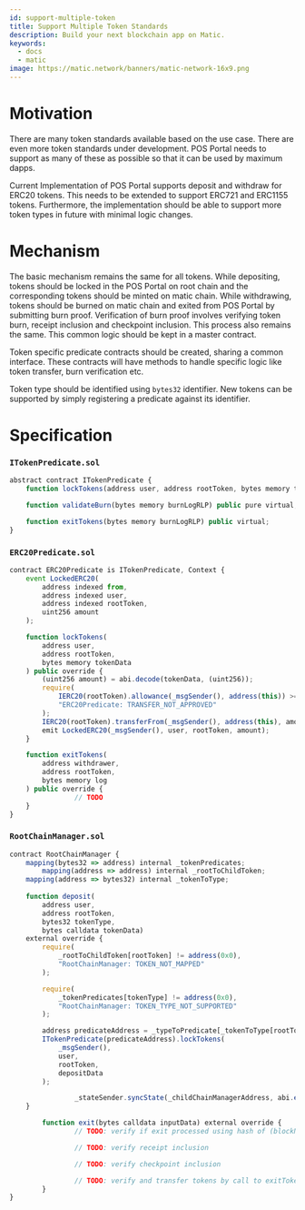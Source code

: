 ```yaml
---
id: support-multiple-token
title: Support Multiple Token Standards
description: Build your next blockchain app on Matic.
keywords:
  - docs
  - matic
image: https://matic.network/banners/matic-network-16x9.png 
---
```

# Motivation

There are many token standards available based on the use case. There are even more token standards under development. POS Portal needs to support as many of these as possible so that it can be used by maximum dapps.

Current Implementation of POS Portal supports deposit and withdraw for ERC20 tokens. This needs to be extended to support ERC721 and ERC1155 tokens. Furthermore, the implementation should be able to support more token types in future with minimal logic changes.

# Mechanism

The basic mechanism remains the same for all tokens. While depositing, tokens should be locked in the POS Portal on root chain and the corresponding tokens should be minted on matic chain. While withdrawing, tokens should be burned on matic chain and exited from POS Portal by submitting burn proof. Verification of burn proof involves verifying token burn, receipt inclusion and checkpoint inclusion. This process also remains the same. This common logic should be kept in a master contract.

Token specific predicate contracts should be created, sharing a common interface. These contracts will have methods to handle specific logic like token transfer, burn verification etc. 

Token type should be identified using  `bytes32` identifier. New tokens can be supported by simply registering a predicate against its identifier.

# Specification

### `ITokenPredicate.sol`

```jsx
abstract contract ITokenPredicate {
    function lockTokens(address user, address rootToken, bytes memory tokenData) public virtual;

    function validateBurn(bytes memory burnLogRLP) public pure virtual;

    function exitTokens(bytes memory burnLogRLP) public virtual;
}
```

### `ERC20Predicate.sol`

```jsx
contract ERC20Predicate is ITokenPredicate, Context {
    event LockedERC20(
        address indexed from,
        address indexed user,
        address indexed rootToken,
        uint256 amount
    );

    function lockTokens(
        address user,
        address rootToken,
        bytes memory tokenData
    ) public override {
        (uint256 amount) = abi.decode(tokenData, (uint256));
        require(
            IERC20(rootToken).allowance(_msgSender(), address(this)) >= amount,
            "ERC20Predicate: TRANSFER_NOT_APPROVED"
        );
        IERC20(rootToken).transferFrom(_msgSender(), address(this), amount);
        emit LockedERC20(_msgSender(), user, rootToken, amount);
    }

    function exitTokens(
        address withdrawer,
        address rootToken,
        bytes memory log
    ) public override {
				// TODO
    }
}
```

### `RootChainManager.sol`

```jsx
contract RootChainManager {
    mapping(bytes32 => address) internal _tokenPredicates;
		mapping(address => address) internal _rootToChildToken;
    mapping(address => bytes32) internal _tokenToType;
    
    function deposit(
        address user,
        address rootToken,
        bytes32 tokenType,
        bytes calldata tokenData) 
    external override {
        require(
            _rootToChildToken[rootToken] != address(0x0),
            "RootChainManager: TOKEN_NOT_MAPPED"
        );

        require(
            _tokenPredicates[tokenType] != address(0x0),
            "RootChainManager: TOKEN_TYPE_NOT_SUPPORTED"
        );

        address predicateAddress = _typeToPredicate[_tokenToType[rootToken]];
        ITokenPredicate(predicateAddress).lockTokens(
            _msgSender(),
            user,
            rootToken,
            depositData
        );

				_stateSender.syncState(_childChainManagerAddress, abi.encode(user, rootToken, tokenType, tokenData));
    }

		function exit(bytes calldata inputData) external override {
				// TODO: verify if exit processed using hash of (blockNumber, receipt, logIndex)

				// TODO: verify receipt inclusion

				// TODO: verify checkpoint inclusion

				// TODO: verify and transfer tokens by call to exitTokens of tokenPredicate
		}
}
```